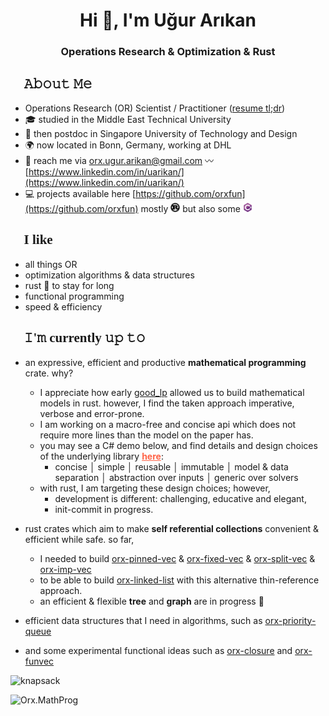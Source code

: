 <h1 align="center">Hi 👋, I'm Uğur Arıkan</h1>
<h3 align="center">Operations Research & Optimization & Rust</h3>


<h2 style="font-family: consolas;">📖 𝙰𝚋𝚘𝚞𝚝 𝙼𝚎</h2>

- Operations Research (OR) Scientist / Practitioner ([resume tl;dr](https://orxfun.github.io/cv/))
- 🎓 studied in the Middle East Technical University
- 🏫 then postdoc in Singapore University of Technology and Design
- 🌍 now located in Bonn, Germany, working at DHL
- 💬 reach me via [orx.ugur.arikan@gmail.com](mailto:orx.ugur.arikan@gmail.com) 〰️ [https://www.linkedin.com/in/uarikan/](https://www.linkedin.com/in/uarikan/)
- 💻 projects available here [https://github.com/orxfun](https://github.com/orxfun) mostly <img src="https://raw.githubusercontent.com/devicons/devicon/master/icons/rust/rust-plain.svg" alt="rust" width="15" height="15"/> but also some <img src="https://raw.githubusercontent.com/devicons/devicon/master/icons/csharp/csharp-original.svg" alt="csharp" width="15" height="15"/>


<h2 style="font-family: consolas;">🤟 I like</h2>

- all things OR
- optimization algorithms & data structures
- rust 🦀 to stay for long
- functional programming
- speed & efficiency


<h2 style="font-family: consolas;">🎈 𝙸'𝚖 currently 𝚞𝚙 𝚝𝚘</h2>

- an expressive, efficient and productive **mathematical programming** crate. why?
  * I appreciate how early [good_lp](https://crates.io/crates/good_lp) allowed us to build mathematical models in rust. however, I find the taken approach imperative, verbose and error-prone.
  * I am working on a macro-free and concise api which does not require more lines than the model on the paper has.
  * you may see a C# demo below, and find details and design choices of the underlying library **<a target="_blank" href="https://orxfun.github.io/orx-mathprog-gallery/" style="color:tomato;">here</a>**:
    * concise │ simple │ reusable │ immutable │ model & data separation │ abstraction over inputs │ generic over solvers
  * with rust, I am targeting these design choices; however,
    * development is different: challenging, educative and elegant,
    * init-commit in progress.

- rust crates which aim to make **self referential collections** convenient & efficient while safe. so far,
  - I needed to build <a target="_blank" href="https://crates.io/crates/orx-pinned-vec">orx-pinned-vec</a> & <a target="_blank" href="https://crates.io/crates/orx-fixed-vec">orx-fixed-vec</a> & <a target="_blank" href="https://crates.io/crates/orx-split-vec">orx-split-vec</a> & <a target="_blank" href="https://crates.io/crates/orx-imp-vec">orx-imp-vec</a>
  - to be able to build <a target="_blank" href="https://crates.io/crates/orx-linked-list">orx-linked-list</a> with this alternative thin-reference approach.
  - an efficient & flexible **tree** and **graph** are in progress 🚧

- efficient data structures that I need in algorithms, such as <a target="_blank" href="https://crates.io/crates/orx-priority-queue">orx-priority-queue</a>

- and some experimental functional ideas such as <a target="_blank" href="https://crates.io/crates/orx-closure">orx-closure</a> and <a target="_blank" href="https://crates.io/crates/orx-funvec">orx-funvec</a>

![knapsack](https://orxfun.github.io/orx-mathprog-gallery/data/concise/knapsack.PNG)

![Orx.MathProg](img/builder-pattern.gif)

